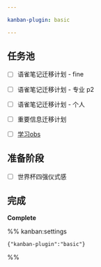 ```yaml
---

kanban-plugin: basic

---
```


## 任务池

- [ ] 语雀笔记迁移计划 - fine
- [ ] 语雀笔记迁移计划 - 专业 p2
- [ ] 语雀笔记迁移计划 - 个人
- [ ] 重要信息迁移计划
- [ ] [学习obs](https://www.youtube.com/watch?v=XeJ21baSV2g&ab_channel=%E4%BA%8C%E4%B8%80%E7%9A%84%E7%AC%94%E8%AE%B0)


## 准备阶段

- [ ] 世界杯四强仪式感


## 完成

**Complete**




%% kanban:settings
```
{"kanban-plugin":"basic"}
```
%%
